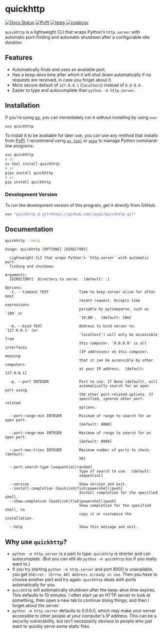 # quickhttp

[![Docs Status](https://img.shields.io/badge/docs-stable-informational)](https://jayqi.github.io/quickhttp/)
[![PyPI](https://img.shields.io/pypi/v/quickhttp.svg)](https://pypi.org/project/quickhttp/)
[![tests](https://github.com/jayqi/quickhttp/workflows/tests/badge.svg?branch=main)](https://github.com/jayqi/quickhttp/actions?query=workflow%3Atests+branch%3Amain)
[![codecov](https://codecov.io/gh/jayqi/quickhttp/branch/main/graph/badge.svg)](https://codecov.io/gh/jayqi/quickhttp)

`quickhttp` is a lightweight CLI that wraps Python's `http.server` with automatic port-finding and automatic shutdown after a configurable idle duration.

## Features

- Automatically finds and uses an available port.
- Has a keep-alive time after which it will shut down automatically if no requests are received, in case you forget about it.
- More secure default of `127.0.0.1` (`localhost`) instead of `0.0.0.0`.
- Easier to type and autocomplete than `python -m http.server`.

## Installation

If you're using [uv](https://docs.astral.sh/uv/), you can immediately run it without installing by using `uvx`:

```bash
uvx quickhttp
```

To install it to be available for later use, you can use any method that installs from [PyPI](https://pypi.org/project/quickhttp/). I recommend using [`uv tool`](https://docs.astral.sh/uv/guides/tools/) or [`pipx`](https://pipxproject.github.io/pipx/) to manage Python command-line programs.

<!-- Installation start -->
```bash
uvx quickhttp
# or
uv tool install quickhttp
# or
pipx install quickhttp
# or
pip install quickhttp
```
<!-- Installation end -->


### Development Version

To run the development version of this program, get it directly from GitHub.

```bash
uvx "quickhttp @ git+https://github.com/jayqi/quickhttp.git"
```

## Documentation

```bash
quickhttp --help
```

```text
Usage: quickhttp [OPTIONS] [DIRECTORY]

  Lightweight CLI that wraps Python's `http.server` with automatic port-
  finding and shutdown.

Arguments:
  [DIRECTORY]  Directory to serve.  [default: .]

Options:
  -t, --timeout TEXT              Time to keep server alive for after most
                                  recent request. Accepts time expressions
                                  parsable by pytimeparse, such as '10m' or
                                  '10:00'.  [default: 10m]

  -b, --bind TEXT                 Address to bind server to. '127.0.0.1' (or
                                  'localhost') will only be accessible from
                                  this computer. '0.0.0.0' is all interfaces
                                  (IP addresses) on this computer, meaning
                                  that it can be accessible by other computers
                                  at your IP address.  [default: 127.0.0.1]

  -p, --port INTEGER              Port to use. If None (default), will
                                  automatically search for an open port using
                                  the other port-related options. If
                                  specified, ignores other port-related
                                  options.

  --port-range-min INTEGER        Minimum of range to search for an open port.
                                  [default: 8000]

  --port-range-max INTEGER        Maximum of range to search for an open port.
                                  [default: 8999]

  --port-max-tries INTEGER        Maximum number of ports to check.  [default:
                                  50]

  --port-search-type [sequential|random]
                                  Type of search to use.  [default:
                                  sequential]

  --version                       Show version and exit.
  --install-completion [bash|zsh|fish|powershell|pwsh]
                                  Install completion for the specified shell.
  --show-completion [bash|zsh|fish|powershell|pwsh]
                                  Show completion for the specified shell, to
                                  copy it or customize the installation.

  --help                          Show this message and exit.
```

## Why use `quickhttp`?

- `python -m http.server` is a pain to type. `quickhttp` is shorter and can autocomplete. (But you can still do `python -m quickhttp` too if you really want to.)
- If you try starting `python -m http.server` and port 8000 is unavailable, you get `OSError: [Errno 48] Address already in use`. Then you have to choose another port and try again. `quickhttp` deals with ports automatically for you.
- `quickhttp` will automatically shutdown after the keep-alive time expires. This defaults to 10 minutes. I often start up an HTTP server to look at something, then open a new tab to continue doing things, and then I forget about the server.
- `python -m http.server` defaults to 0.0.0.0, which may make your server accessible to other people at your computer's IP address. This can be a security vulnerability, but isn't necessarily obvious to people who just want to quickly serve some static files.
